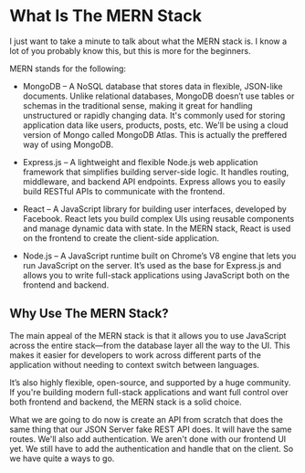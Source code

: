 # What Is The MERN Stack

I just want to take a minute to talk about what the MERN stack is. I know a lot of you probably know this, but this is more for the beginners.

MERN stands for the following:

- MongoDB – A NoSQL database that stores data in flexible, JSON-like documents. Unlike relational databases, MongoDB doesn’t use tables or schemas in the traditional sense, making it great for handling unstructured or rapidly changing data. It's commonly used for storing application data like users, products, posts, etc. We'll be using a cloud version of Mongo called MongoDB Atlas. This is actually the preffered way of using MongoDB.

- Express.js – A lightweight and flexible Node.js web application framework that simplifies building server-side logic. It handles routing, middleware, and backend API endpoints. Express allows you to easily build RESTful APIs to communicate with the frontend.

- React – A JavaScript library for building user interfaces, developed by Facebook. React lets you build complex UIs using reusable components and manage dynamic data with state. In the MERN stack, React is used on the frontend to create the client-side application.

- Node.js – A JavaScript runtime built on Chrome’s V8 engine that lets you run JavaScript on the server. It’s used as the base for Express.js and allows you to write full-stack applications using JavaScript both on the frontend and backend.

## Why Use The MERN Stack?

The main appeal of the MERN stack is that it allows you to use JavaScript across the entire stack—from the database layer all the way to the UI. This makes it easier for developers to work across different parts of the application without needing to context switch between languages.

It’s also highly flexible, open-source, and supported by a huge community. If you're building modern full-stack applications and want full control over both frontend and backend, the MERN stack is a solid choice.

What we are going to do now is create an API from scratch that does the same thing that our JSON Server fake REST API does. It will have the same routes. We'll also add authentication. We aren't done with our frontend UI yet. We still have to add the authentication and handle that on the client. So we have quite a ways to go.
